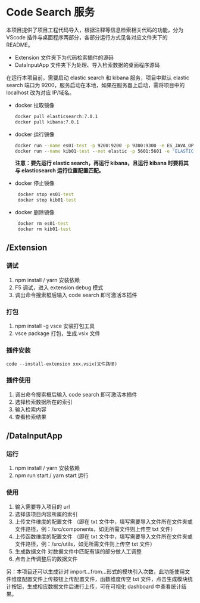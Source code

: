 <!--
 * @Description:
 * @Version: 2.0
 * @Autor: xrzhang03
 * @Date: 2021-08-20 13:21:30
 * @LastEditors: xrzhang03
 * @LastEditTime: 2021-12-31 10:57:14
-->

# Code Search 服务

本项目提供了项目工程代码导入，根据注释等信息检索相关代码的功能，分为 VScode 插件与桌面程序两部分，各部分运行方式见各对应文件夹下的 README。

- Extension 文件夹下为代码检索插件的源码
- DataInputApp 文件夹下为处理、导入检索数据的桌面程序源码

在运行本项目前，需要启动 elastic search 和 kibana 服务，项目中默认 elastic search 端口为 9200，服务启动在本地，如果在服务器上启动，需将项目中的 localhost 改为对应 IP/域名。

- docker 拉取镜像

  ```cmd
  docker pull elasticsearch:7.0.1
  docker pull kibana:7.0.1
  ```

- docker 运行镜像
  ```cmd
  docker run --name es01-test -p 9200:9200 -p 9300:9300 -e ES_JAVA_OPTS="-Xms512m -Xmx512m" -e "discovery.type=single-node" -e bootstrap.system_call_filter=false -e bootstrap.memory_lock=false elasticsearch:7.0.1
  docker run --name kib01-test --net elastic -p 5601:5601 -e "ELASTICSEARCH_HOSTS=http://localhost:9200" kibana:7.0.1
  ```
  **注意：要先运行 elastic search，再运行 kibana，且运行 kibana 时要将其与 elasticsearch 运行位置配置匹配。**
- docker 停止镜像

  ```cmd
   docker stop es01-test
   docker stop kib01-test
  ```

- docker 删除镜像
  ```cmd
   docker rm es01-test
   docker rm kib01-test
  ```

## /Extension

### 调试

1. npm install / yarn 安装依赖
2. F5 调试，进入 extension debug 模式
3. 调出命令搜索框后输入 code search 即可激活本插件

### 打包

1. npm install -g vsce 安装打包工具
2. vsce package 打包，生成.vsix 文件

### 插件安装

`code --install-extension xxx.vsix(文件路径)`

### 插件使用

1. 调出命令搜索框后输入 code search 即可激活本插件
2. 选择检索数据所在的索引
3. 输入检索内容
4. 查看检索结果

## /DataInputApp

### 运行

1. npm install / yarn 安装依赖
2. npm run start / yarn start 运行

### 使用

1. 输入需要导入项目的 url
2. 选择该项目内容所属的索引
3. 上传文件维度的配置文件
   （即在 txt 文件中，填写需要导入文件所在文件夹或文件路径，例：/src/components，如无所需文件则上传空 txt 文件）
4. 上传函数维度的配置文件
   （即在 txt 文件中，填写需要导入文件所在文件夹或文件路径，例：/src/utils，如无所需文件则上传空 txt 文件）
5. 生成数据文件
   对数据文件中匹配有误的部分做人工调整
6. 点击上传调整后的数据文件

另：本项目还可以生成针对 import...from...形式的模块引入次数，此功能使用文件维度配置文件上传按钮上传配置文件，函数维度传空 txt 文件，点击生成模块统计按钮，生成相应数据文件后进行上传，可在可视化 dashboard 中查看统计结果。
